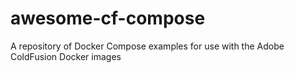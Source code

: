 # awesome-cf-compose
A repository of Docker Compose examples for use with the Adobe ColdFusion Docker images
